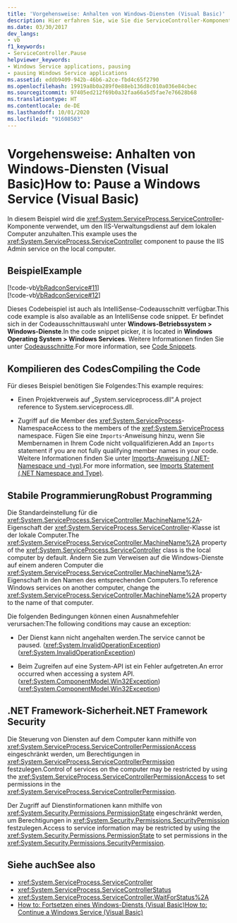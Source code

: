 ```yaml
---
title: 'Vorgehensweise: Anhalten von Windows-Diensten (Visual Basic)'
description: Hier erfahren Sie, wie Sie die ServiceController-Komponente verwenden, um einen Windows-Dienst (z. B. den IIS-Verwaltungsdienst) auf einem lokalen Computer mit Visual Basic anzuhalten.
ms.date: 03/30/2017
dev_langs:
- vb
f1_keywords:
- ServiceController.Pause
helpviewer_keywords:
- Windows Service applications, pausing
- pausing Windows Service applications
ms.assetid: eddb9409-942b-46b6-a2ce-fbd4c65f2790
ms.openlocfilehash: 19919a8b0a289f0e88eb136d8c010a036e84cbec
ms.sourcegitcommit: 97405ed212f69b0a32faa66a5d5fae7e76628b68
ms.translationtype: HT
ms.contentlocale: de-DE
ms.lasthandoff: 10/01/2020
ms.locfileid: "91608503"
---
```

# <a name="how-to-pause-a-windows-service-visual-basic"></a><span data-ttu-id="b23b9-103">Vorgehensweise: Anhalten von Windows-Diensten (Visual Basic)</span><span class="sxs-lookup"><span data-stu-id="b23b9-103">How to: Pause a Windows Service (Visual Basic)</span></span>
<span data-ttu-id="b23b9-104">In diesem Beispiel wird die <xref:System.ServiceProcess.ServiceController>-Komponente verwendet, um den IIS-Verwaltungsdienst auf dem lokalen Computer anzuhalten.</span><span class="sxs-lookup"><span data-stu-id="b23b9-104">This example uses the <xref:System.ServiceProcess.ServiceController> component to pause the IIS Admin service on the local computer.</span></span>  
  
## <a name="example"></a><span data-ttu-id="b23b9-105">Beispiel</span><span class="sxs-lookup"><span data-stu-id="b23b9-105">Example</span></span>  
 [!code-vb[VbRadconService#11](../../../samples/snippets/visualbasic/VS_Snippets_VBCSharp/VbRadconService/VB/MyNewService.vb#11)]  
[!code-vb[VbRadconService#12](../../../samples/snippets/visualbasic/VS_Snippets_VBCSharp/VbRadconService/VB/MyNewService.vb#12)]  
  
 <span data-ttu-id="b23b9-106">Dieses Codebeispiel ist auch als IntelliSense-Codeausschnitt verfügbar.</span><span class="sxs-lookup"><span data-stu-id="b23b9-106">This code example is also available as an IntelliSense code snippet.</span></span> <span data-ttu-id="b23b9-107">Er befindet sich in der Codeausschnittauswahl unter **Windows-Betriebssystem > Windows-Dienste**.</span><span class="sxs-lookup"><span data-stu-id="b23b9-107">In the code snippet picker, it is located in **Windows Operating System > Windows Services**.</span></span> <span data-ttu-id="b23b9-108">Weitere Informationen finden Sie unter [Codeausschnitte](/visualstudio/ide/code-snippets).</span><span class="sxs-lookup"><span data-stu-id="b23b9-108">For more information, see [Code Snippets](/visualstudio/ide/code-snippets).</span></span>  
  
## <a name="compiling-the-code"></a><span data-ttu-id="b23b9-109">Kompilieren des Codes</span><span class="sxs-lookup"><span data-stu-id="b23b9-109">Compiling the Code</span></span>  
 <span data-ttu-id="b23b9-110">Für dieses Beispiel benötigen Sie Folgendes:</span><span class="sxs-lookup"><span data-stu-id="b23b9-110">This example requires:</span></span>  
  
- <span data-ttu-id="b23b9-111">Einen Projektverweis auf „System.serviceprocess.dll“.</span><span class="sxs-lookup"><span data-stu-id="b23b9-111">A project reference to System.serviceprocess.dll.</span></span>  
  
- <span data-ttu-id="b23b9-112">Zugriff auf die Member des <xref:System.ServiceProcess>-Namespace</span><span class="sxs-lookup"><span data-stu-id="b23b9-112">Access to the members of the <xref:System.ServiceProcess> namespace.</span></span> <span data-ttu-id="b23b9-113">Fügen Sie eine `Imports`-Anweisung hinzu, wenn Sie Membernamen in Ihrem Code nicht vollqualifizieren.</span><span class="sxs-lookup"><span data-stu-id="b23b9-113">Add an `Imports` statement if you are not fully qualifying member names in your code.</span></span> <span data-ttu-id="b23b9-114">Weitere Informationen finden Sie unter [Imports-Anweisung (.NET-Namespace und -typ)](../../visual-basic/language-reference/statements/imports-statement-net-namespace-and-type.md).</span><span class="sxs-lookup"><span data-stu-id="b23b9-114">For more information, see [Imports Statement (.NET Namespace and Type)](../../visual-basic/language-reference/statements/imports-statement-net-namespace-and-type.md).</span></span>  
  
## <a name="robust-programming"></a><span data-ttu-id="b23b9-115">Stabile Programmierung</span><span class="sxs-lookup"><span data-stu-id="b23b9-115">Robust Programming</span></span>  
 <span data-ttu-id="b23b9-116">Die Standardeinstellung für die <xref:System.ServiceProcess.ServiceController.MachineName%2A>-Eigenschaft der <xref:System.ServiceProcess.ServiceController>-Klasse ist der lokale Computer.</span><span class="sxs-lookup"><span data-stu-id="b23b9-116">The <xref:System.ServiceProcess.ServiceController.MachineName%2A> property of the <xref:System.ServiceProcess.ServiceController> class is the local computer by default.</span></span> <span data-ttu-id="b23b9-117">Ändern Sie zum Verweisen auf die Windows-Dienste auf einem anderen Computer die <xref:System.ServiceProcess.ServiceController.MachineName%2A>-Eigenschaft in den Namen des entsprechenden Computers.</span><span class="sxs-lookup"><span data-stu-id="b23b9-117">To reference Windows services on another computer, change the <xref:System.ServiceProcess.ServiceController.MachineName%2A> property to the name of that computer.</span></span>  
  
 <span data-ttu-id="b23b9-118">Die folgenden Bedingungen können einen Ausnahmefehler verursachen:</span><span class="sxs-lookup"><span data-stu-id="b23b9-118">The following conditions may cause an exception:</span></span>  
  
- <span data-ttu-id="b23b9-119">Der Dienst kann nicht angehalten werden.</span><span class="sxs-lookup"><span data-stu-id="b23b9-119">The service cannot be paused.</span></span> <span data-ttu-id="b23b9-120">(<xref:System.InvalidOperationException>)</span><span class="sxs-lookup"><span data-stu-id="b23b9-120">(<xref:System.InvalidOperationException>)</span></span>  
  
- <span data-ttu-id="b23b9-121">Beim Zugreifen auf eine System-API ist ein Fehler aufgetreten.</span><span class="sxs-lookup"><span data-stu-id="b23b9-121">An error occurred when accessing a system API.</span></span> <span data-ttu-id="b23b9-122">(<xref:System.ComponentModel.Win32Exception>)</span><span class="sxs-lookup"><span data-stu-id="b23b9-122">(<xref:System.ComponentModel.Win32Exception>)</span></span>  
  
## <a name="net-framework-security"></a><span data-ttu-id="b23b9-123">.NET Framework-Sicherheit</span><span class="sxs-lookup"><span data-stu-id="b23b9-123">.NET Framework Security</span></span>  
 <span data-ttu-id="b23b9-124">Die Steuerung von Diensten auf dem Computer kann mithilfe von <xref:System.ServiceProcess.ServiceControllerPermissionAccess> eingeschränkt werden, um Berechtigungen in <xref:System.ServiceProcess.ServiceControllerPermission> festzulegen.</span><span class="sxs-lookup"><span data-stu-id="b23b9-124">Control of services on the computer may be restricted by using the <xref:System.ServiceProcess.ServiceControllerPermissionAccess> to set permissions in the <xref:System.ServiceProcess.ServiceControllerPermission>.</span></span>  
  
 <span data-ttu-id="b23b9-125">Der Zugriff auf Dienstinformationen kann mithilfe von <xref:System.Security.Permissions.PermissionState> eingeschränkt werden, um Berechtigungen in <xref:System.Security.Permissions.SecurityPermission> festzulegen.</span><span class="sxs-lookup"><span data-stu-id="b23b9-125">Access to service information may be restricted by using the <xref:System.Security.Permissions.PermissionState> to set permissions in the <xref:System.Security.Permissions.SecurityPermission>.</span></span>  
  
## <a name="see-also"></a><span data-ttu-id="b23b9-126">Siehe auch</span><span class="sxs-lookup"><span data-stu-id="b23b9-126">See also</span></span>

- <xref:System.ServiceProcess.ServiceController>
- <xref:System.ServiceProcess.ServiceControllerStatus>
- <xref:System.ServiceProcess.ServiceController.WaitForStatus%2A>
- [<span data-ttu-id="b23b9-127">How to: Fortsetzen eines Windows-Diensts (Visual Basic)</span><span class="sxs-lookup"><span data-stu-id="b23b9-127">How to: Continue a Windows Service (Visual Basic)</span></span>](how-to-continue-a-windows-service-visual-basic.md)
